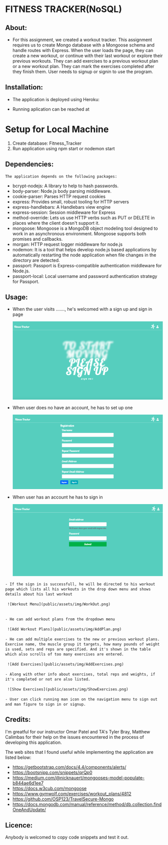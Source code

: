 
# FITNESS TRACKER(NoSQL)

## About: ##

* For this assignment, we created a workout tracker. This assignment requires us to create Mongo database with a Mongoose schema and handle routes with Express. When the user loads the page, they can create a new workout, or continue with their last workout or explore their previous workouts. They can add exercises to a previous workout plan or a new workout plan. They can mark the exercises completed after they finish them. User needs to signup or signin to use the program. 

## Installation: ##

  * The application is deployed using Heroku: 

  * Running aplication can be reached at 

  # Setup for Local Machine

1. Create database: Fitness_Tracker
2. Run application using npm start or nodemon start


## Dependencies: ##

    The application depends on the following packages:

   *  bcrypt-nodejs: A library to help to hash passwords.
   *  body-parser: Node.js body parsing middleware.
   *  cookie-parser: Parses HTTP request cookies
   *  express: Provides small, robust tooling for HTTP servers
   *  express-handlebars: A Handlebars view engine 
   *  express-session: Session middleware for Express
   *  method-override: Lets us use HTTP verbs such as PUT or DELETE in places where the client doesn't support it.
   *  mongoose: Mongoose is a MongoDB object modeling tool designed to work in an asynchronous environment. Mongoose supports both promises and callbacks.
   *  morgan: HTTP request logger middleware for node.js
   *  nodemon: It is a tool that helps develop node.js based applications by automatically restarting the node application when file changes in the directory are detected.
   *  passport: Passport is Express-compatible authentication middleware for Node.js.
   *  passport-local: Local username and password authentication strategy for Passport.
   

## Usage: ##

   - When the user visits ......., he's welcomed with a sign up and sign in page

     ![Welcome Page](public/assets/img/WelcomePage.png)
     
   - When user does no have an account, he has to set up one

     ![Registration](public/assets/img/Registration.png)
     
   - When user has an account he has to sign in 

     ![Sign in](public/assets/img/SignIn.png)
     

    - If the sign in is successfull, he will be directed to his workout page which lists all his workouts in the drop down menu and shows details about his last workout

     ![Workout Menu](public/assets/img/WorkOut.png)
    

    - He can add workout plans from the dropdown menu

     ![Add Workout Plans](public/assets/img/AddPlan.png)

    - He can add multiple exercises to the new or previous workout plans. Exercise name, the muscle group it targets, how many pounds of weight is used, sets and reps are specified. And it's shown in the table which also scrolls of too many exercises are entered.

     ![Add Exercises](public/assets/img/AddExercises.png)

    - Along with other info about exercises, total reps and weights, if it's completed or not are also listed.

     ![Show Exercises](public/assets/img/ShowExercises.png)

    - User can click running man icon on the navigation menu to sign out and man figure to sign in or signup.
    


## Credits: ## 

I'm greatful for our instructor Omar Patel and TA's Tyler Bray, Matthew Calimbas for their help on the issues encountered in the process of developing this application.

The web sites that I found useful while implementing the application are listed below:

  * https://getbootstrap.com/docs/4.4/components/alerts/
  * https://bootsnipp.com/snippets/qrQp0
  * https://medium.com/@nicknauert/mongooses-model-populate-b844ae6d1ee7
  * https://docs.w3cub.com/mongoose
  * https://www.gymwolf.com/exercises/workout_plans/4812
  * https://github.com/OSP123/TravelSecure-Mongo
  * https://docs.mongodb.com/manual/reference/method/db.collection.findOneAndUpdate/
  
## Licence: ##

Anybody is welcomed to copy code snippets and test it out.
